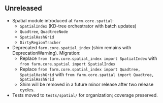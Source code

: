 ## Unreleased

- Spatial module introduced at `farm.core.spatial`:
  - `SpatialIndex` (KD-tree orchestrator with batch updates)
  - `Quadtree`, `QuadtreeNode`
  - `SpatialHashGrid`
  - `DirtyRegionTracker`
- Deprecated `farm.core.spatial_index` (shim remains with DeprecationWarning). Migration:
  - Replace `from farm.core.spatial_index import SpatialIndex` with `from farm.core.spatial import SpatialIndex`
  - Replace `from farm.core.spatial_index import Quadtree, SpatialHashGrid` with `from farm.core.spatial import Quadtree, SpatialHashGrid`
  - Shim will be removed in a future minor release after two release cycles.
- Tests moved to `tests/spatial/` for organization; coverage preserved.

